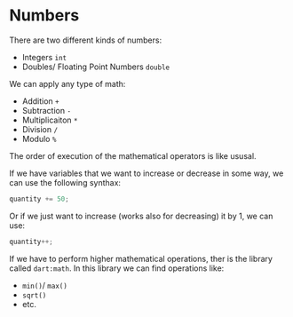 # Numbers #
There are two different kinds of numbers:

- Integers `int`
- Doubles/ Floating Point Numbers `double`

We can apply any type of math:

- Addition `+`
- Subtraction `-`
- Multiplicaiton `*`
- Division `/`
- Modulo `%`

The order of execution of the mathematical operators is like ususal. 

If we have variables that we want to increase or decrease in some way, we can use the following synthax:

```javascript
quantity += 50;
```

Or if we just want to increase (works also for decreasing) it by 1, we can use:

```javascript
quantity++;
```


If we have to perform higher mathematical operations, ther is the library called `dart:math`. In this library we can find operations like:

- `min()`/ `max()`
- `sqrt()`
- etc.